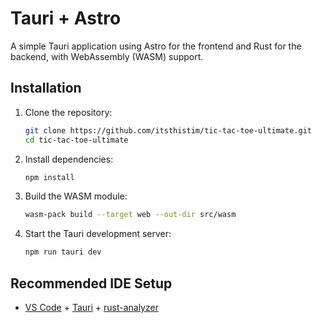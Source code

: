 # Tauri + Astro

A simple Tauri application using Astro for the frontend and Rust for the backend, with WebAssembly (WASM) support.

## Installation

1. Clone the repository:

    ```bash
    git clone https://github.com/itsthistim/tic-tac-toe-ultimate.git
    cd tic-tac-toe-ultimate
    ```

2. Install dependencies:

    ```bash
    npm install
    ```

3. Build the WASM module:

    ```bash
    wasm-pack build --target web --out-dir src/wasm
    ```

4. Start the Tauri development server:

    ```bash
    npm run tauri dev
    ```

## Recommended IDE Setup

- [VS Code](https://code.visualstudio.com/) + [Tauri](https://marketplace.visualstudio.com/items?itemName=tauri-apps.tauri-vscode) + [rust-analyzer](https://marketplace.visualstudio.com/items?itemName=rust-lang.rust-analyzer)
